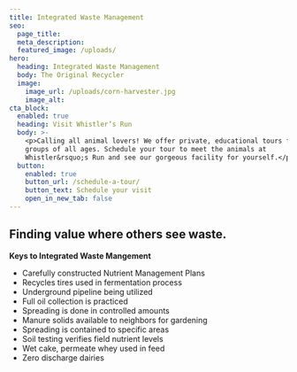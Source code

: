 ```yaml
---
title: Integrated Waste Management
seo:
  page_title:
  meta_description:
  featured_image: /uploads/
hero:
  heading: Integrated Waste Management
  body: The Original Recycler
  image:
    image_url: /uploads/corn-harvester.jpg
    image_alt:
cta_block:
  enabled: true
  heading: Visit Whistler’s Run
  body: >-
    <p>Calling all animal lovers! We offer private, educational tours for small
    groups of all ages. Schedule your tour to meet the animals at
    Whistler&rsquo;s Run and see our gorgeous facility for yourself.</p>
  button:
    enabled: true
    button_url: /schedule-a-tour/
    button_text: Schedule your visit
    open_in_new_tab: false
---
```


## Finding value where others see waste.

**Keys to Integrated Waste Mangement**

* Carefully constructed Nutrient Management Plans
* Recycles tires used in fermentation process
* Underground pipeline being utilized
* Full oil collection is practiced
* Spreading is done in controlled amounts
* Manure solids available to neighbors for gardening
* Spreading is contained to specific areas
* Soil testing verifies field nutrient levels
* Wet cake, permeate whey used in feed
* Zero discharge dairies